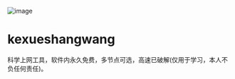 
![image](https://github.com/JIANGLUULGNAIJ/kexueshangwang/assets/96557621/cf753fe8-e341-4a42-97ef-5f12ff66002c)

# kexueshangwang
科学上网工具，软件内永久免费，多节点可选，高速已破解(仅用于学习，本人不负任何责任)。
